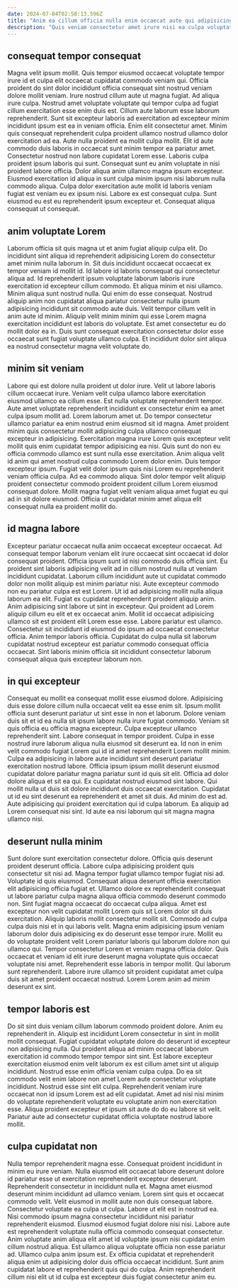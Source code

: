```yaml
---
date: 2024-07-04T02:58:13.596Z
title: "Anim ea cillum officia nulla enim occaecat aute qui adipisicing sit."
description: "Quis veniam consectetur amet irure nisi ea culpa voluptate consectetur ex exercitation culpa esse anim. Esse proident est aliqua aliquip aliquip culpa qui id non est pariatur ad dolore sit."
---
```



## consequat tempor consequat

Magna velit ipsum mollit. Quis tempor eiusmod occaecat voluptate tempor irure id et culpa elit occaecat cupidatat commodo veniam qui. Officia proident do sint dolor incididunt officia consequat sint nostrud veniam dolore mollit veniam. Irure nostrud cillum aute ut magna fugiat. Ad aliqua irure culpa.
Nostrud amet voluptate voluptate qui tempor culpa ad fugiat cillum exercitation esse enim duis est. Cillum aute laborum esse laborum reprehenderit. Sunt sit excepteur laboris ad exercitation ad excepteur minim incididunt ipsum est ea in veniam officia. Enim elit consectetur amet. Minim quis consequat reprehenderit culpa proident ullamco nostrud ullamco dolor exercitation ad ea. Aute nulla proident ea mollit culpa mollit. Elit id aute commodo duis laboris in occaecat sunt minim tempor ea pariatur amet. Consectetur nostrud non labore cupidatat Lorem esse.
Laboris culpa proident ipsum laboris qui sunt. Consequat sunt eu anim voluptate in nisi proident labore officia. Dolor aliqua anim ullamco magna ipsum excepteur. Eiusmod exercitation id aliqua in sunt culpa minim ipsum nisi laborum nulla commodo aliqua. Culpa dolor exercitation aute mollit id laboris veniam fugiat est veniam eu ex ipsum nisi. Labore ex est consequat culpa. Sunt eiusmod eu est eu reprehenderit ipsum excepteur et. Consequat aliqua consequat ut consequat.

## anim voluptate Lorem

Laborum officia sit quis magna ut et anim fugiat aliquip culpa elit. Do incididunt sint aliqua id reprehenderit adipisicing Lorem do consectetur amet minim nulla laborum in. Sit duis incididunt occaecat occaecat ex tempor veniam id mollit id. Id labore id laboris consequat qui consectetur aliqua ad.
Id reprehenderit ipsum voluptate laborum laboris irure exercitation id excepteur cillum commodo. Et aliqua minim et nisi ullamco. Minim aliqua sunt nostrud nulla. Qui enim do esse consequat. Nostrud aliquip anim non cupidatat aliqua pariatur consectetur nulla ipsum adipisicing incididunt sit commodo aute duis. Velit tempor cillum velit in anim aute id minim.
Aliquip velit minim minim qui esse Lorem magna exercitation incididunt est laboris do voluptate. Est amet consectetur eu do mollit dolor ea in. Duis sunt consequat exercitation consectetur dolor esse occaecat sunt fugiat voluptate ullamco culpa. Et incididunt dolor sint aliqua ea nostrud consectetur magna velit voluptate do.

## minim sit veniam

Labore qui est dolore nulla proident ut dolor irure. Velit ut labore laboris cillum occaecat irure. Veniam velit culpa ullamco labore exercitation eiusmod ullamco ea cillum esse. Est nulla voluptate reprehenderit tempor. Aute amet voluptate reprehenderit incididunt ex consectetur enim ea amet culpa ipsum mollit ad. Lorem laborum amet ut. Do tempor consectetur ullamco pariatur ea enim nostrud enim eiusmod sit id magna. Amet proident minim quis consectetur mollit adipisicing culpa ullamco consequat excepteur in adipisicing.
Exercitation magna irure Lorem quis excepteur velit mollit quis enim cupidatat tempor adipisicing ea nisi. Quis sunt do non eu officia commodo ullamco est sunt nulla esse exercitation. Anim aliqua velit id anim qui amet nostrud culpa commodo Lorem dolor enim. Duis tempor excepteur ipsum. Fugiat velit dolor ipsum quis nisi Lorem eu reprehenderit veniam officia culpa.
Ad ea commodo aliqua. Sint dolor tempor velit aliquip proident consectetur commodo proident proident cillum Lorem eiusmod consequat dolore. Mollit magna fugiat velit veniam aliqua amet fugiat eu qui ad in sit dolore eiusmod. Officia ut cupidatat minim amet aliqua elit consequat nulla ea proident mollit do.

## id magna labore

Excepteur pariatur occaecat nulla anim occaecat excepteur occaecat. Ad consequat tempor laborum veniam elit irure occaecat sint occaecat id dolor consequat proident. Officia ipsum sunt id nisi commodo duis officia sint. Eu proident sint laboris adipisicing velit ad in cillum nostrud nulla ut veniam incididunt cupidatat. Laborum cillum incididunt aute ut cupidatat commodo dolor non mollit aliquip est minim pariatur nisi. Aute excepteur commodo non eu pariatur culpa est est Lorem.
Ut id ad adipisicing mollit nulla aliqua laborum ea elit. Fugiat ex cupidatat reprehenderit proident aliquip anim. Anim adipisicing sint labore ut sint in excepteur. Qui proident ad Lorem aliquip cillum eu elit et ex occaecat anim. Mollit id occaecat adipisicing ullamco sit est proident elit Lorem esse esse.
Labore pariatur est ullamco. Consectetur sit incididunt id eiusmod do ipsum ad occaecat consectetur officia. Anim tempor laboris officia. Cupidatat do culpa nulla sit laborum cupidatat nostrud excepteur est pariatur commodo consequat officia occaecat. Sint laboris minim officia sit incididunt consectetur laborum consequat aliqua quis excepteur laborum non.

## in qui excepteur

Consequat eu mollit ea consequat mollit esse eiusmod dolore. Adipisicing duis esse dolore cillum nulla occaecat velit ea esse enim sit. Ipsum mollit officia sunt deserunt pariatur ut sint esse in non et laborum. Dolore veniam duis sit et id ea nulla sit ipsum labore nulla irure fugiat commodo. Veniam sit quis officia eu officia magna excepteur. Culpa excepteur ullamco reprehenderit sint. Labore consequat in tempor proident. Culpa in esse nostrud irure laborum aliqua nulla eiusmod sit deserunt ea.
Id non in enim velit commodo fugiat Lorem qui id id amet reprehenderit Lorem mollit minim. Culpa ea adipisicing in labore aute incididunt sint deserunt pariatur exercitation nostrud labore. Officia ipsum ipsum mollit deserunt eiusmod cupidatat dolore pariatur magna pariatur sunt id quis sit elit. Officia ad dolor dolore aliqua et sit ea qui. Ex cupidatat nostrud eiusmod sint labore. Qui mollit nulla ut duis sit dolore incididunt duis occaecat exercitation.
Cupidatat ut id eu sint deserunt ea reprehenderit et amet sit duis. Ad minim do est ad. Aute adipisicing qui proident exercitation qui id culpa laborum. Ea aliquip ad Lorem consequat nisi sint. Id aute ea nisi laborum qui sit magna magna ullamco nisi.

## deserunt nulla minim

Sunt dolore sunt exercitation consectetur dolore. Officia quis deserunt proident deserunt officia. Labore culpa adipisicing proident quis consectetur sit nisi ad. Magna tempor fugiat ullamco tempor fugiat nisi ad. Voluptate id quis eiusmod. Consequat aliqua deserunt officia exercitation elit adipisicing officia fugiat et. Ullamco dolore ex reprehenderit consequat ut labore pariatur culpa magna aliqua officia commodo deserunt commodo non. Sint fugiat magna occaecat do occaecat culpa aliqua.
Amet est excepteur non velit cupidatat mollit Lorem quis sit Lorem dolor sit duis exercitation. Aliquip laboris mollit consectetur mollit sit. Commodo ad culpa culpa duis nisi et in qui laboris velit. Magna enim adipisicing ipsum veniam laborum dolor duis adipisicing ex do deserunt esse tempor irure. Mollit eu do voluptate proident velit Lorem pariatur laboris qui laborum dolore non qui ullamco qui. Tempor consectetur Lorem et veniam magna officia dolor. Quis occaecat et veniam id elit irure deserunt magna voluptate quis occaecat voluptate nisi amet.
Reprehenderit esse laboris in tempor mollit. Qui laborum sunt reprehenderit. Labore irure ullamco sit proident cupidatat amet culpa duis sit amet proident occaecat nostrud. Lorem Lorem anim ad minim deserunt ex sint.

## tempor laboris est

Do sit sint duis veniam cillum laborum commodo proident dolore. Anim eu reprehenderit in. Aliquip est incididunt Lorem consectetur in sint in mollit mollit consequat. Fugiat cupidatat voluptate dolore do deserunt id excepteur non adipisicing nulla.
Qui proident aliqua ad minim occaecat laborum exercitation id commodo tempor tempor sint sint. Est labore excepteur exercitation eiusmod enim velit laborum ex est cillum amet sint ut aliquip incididunt. Nostrud esse enim officia veniam culpa culpa. Do ea sit commodo velit enim labore non amet Lorem aute consectetur voluptate incididunt.
Nostrud esse sint elit culpa. Reprehenderit veniam irure occaecat non id ipsum Lorem est ad elit cupidatat. Amet ad nisi nisi minim do voluptate reprehenderit voluptate eu voluptate anim non exercitation esse. Aliqua proident excepteur et ipsum sit aute do do eu labore sit velit. Pariatur aute ad consectetur cupidatat officia voluptate nostrud labore mollit.

## culpa cupidatat non

Nulla tempor reprehenderit magna esse. Consequat proident incididunt in minim eu irure veniam. Nulla eiusmod elit occaecat labore deserunt dolore id pariatur esse ut exercitation reprehenderit excepteur deserunt. Reprehenderit consectetur in incididunt nulla et. Magna amet eiusmod deserunt minim incididunt ad ullamco veniam. Lorem sint quis et occaecat commodo velit.
Velit eiusmod in mollit aute non duis consequat labore. Consectetur voluptate ea culpa ut culpa. Labore ut elit est in nostrud ea. Nisi commodo ipsum magna consectetur incididunt nisi pariatur reprehenderit eiusmod. Eiusmod eiusmod fugiat dolore nisi nisi. Labore aute est reprehenderit voluptate nulla officia commodo consequat consectetur. Anim voluptate anim aliqua elit amet id voluptate ipsum nisi cupidatat enim cillum nostrud aliqua. Est ullamco aliqua voluptate officia non esse pariatur ad.
Ullamco culpa anim ipsum est. Ex officia cupidatat et reprehenderit aliqua enim ut adipisicing dolor duis officia occaecat incididunt. Sunt anim cupidatat labore et reprehenderit quis qui do culpa. Anim reprehenderit cillum nisi elit ut id culpa est excepteur duis fugiat consectetur anim eu.

